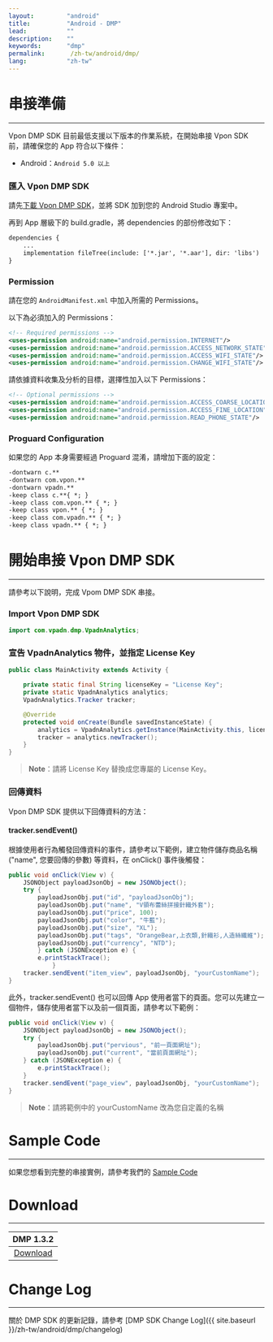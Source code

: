 ```yaml
---
layout:         "android"
title:          "Android - DMP"
lead:           ""
description:    ""
keywords:       "dmp"
permalink:       /zh-tw/android/dmp/
lang:           "zh-tw"
---
```


# 串接準備
---
Vpon DMP SDK 目前最低支援以下版本的作業系統，在開始串接 Vpon SDK 前，請確保您的 App 符合以下條件：

* Android：`Android 5.0 以上`

### 匯入 Vpon DMP SDK
請先[下載 Vpon DMP SDK][1]，並將 SDK 加到您的 Android Studio 專案中。

再到 App 層級下的 build.gradle，將 dependencies 的部份修改如下：

```xml
dependencies {
    ...
    implementation fileTree(include: ['*.jar', '*.aar'], dir: 'libs')
}
```

### Permission
請在您的 `AndroidManifest.xml` 中加入所需的 Permissions。

以下為必須加入的 Permissions：

```xml
<!-- Required permissions -->
<uses-permission android:name="android.permission.INTERNET"/>
<uses-permission android:name="android.permission.ACCESS_NETWORK_STATE"/>
<uses-permission android:name="android.permission.ACCESS_WIFI_STATE"/>
<uses-permission android:name="android.permission.CHANGE_WIFI_STATE"/>
```

請依據資料收集及分析的目標，選擇性加入以下 Permissions：

```xml
<!-- Optional permissions -->
<uses-permission android:name="android.permission.ACCESS_COARSE_LOCATION"/>
<uses-permission android:name="android.permission.ACCESS_FINE_LOCATION"/>
<uses-permission android:name="android.permission.READ_PHONE_STATE"/>
```

### Proguard Configuration
如果您的 App 本身需要經過 Proguard 混淆，請增加下面的設定：<br>

```xml
-dontwarn c.**
-dontwarn com.vpon.**
-dontwarn vpadn.**
-keep class c.**{ *; }
-keep class com.vpon.** { *; }
-keep class vpon.** { *; }
-keep class com.vpadn.** { *; }
-keep class vpadn.** { *; }
```

# 開始串接 Vpon DMP SDK
---
請參考以下說明，完成 Vpom DMP SDK 串接。

### Import Vpon DMP SDK

```java
import com.vpadn.dmp.VpadnAnalytics;
```

### 宣告 VpadnAnalytics 物件，並指定 License Key

```java
public class MainActivity extends Activity {

	private static final String licenseKey = "License Key";
	private static VpadnAnalytics analytics;
	VpadnAnalytics.Tracker tracker;

	@Override
	protected void onCreate(Bundle savedInstanceState) {
		analytics = VpadnAnalytics.getInstance(MainActivity.this, licenseKey);
		tracker = analytics.newTracker();
	}
}
```

> **Note**：請將 License Key 替換成您專屬的 License Key。


### 回傳資料
Vpon DMP SDK 提供以下回傳資料的方法：


#### tracker.sendEvent()
根據使用者行為觸發回傳資料的事件，請參考以下範例，建立物件儲存商品名稱 ("name", 您要回傳的參數) 等資料，在 onClick() 事件後觸發：

```java
public void onClick(View v) {
	JSONObject payloadJsonObj = new JSONObject();
	try {
		payloadJsonObj.put("id", "payloadJsonObj");
		payloadJsonObj.put("name", "V領布蕾絲拼接針織外套");
		payloadJsonObj.put("price", 100);
		payloadJsonObj.put("color", "牛藍");
		payloadJsonObj.put("size", "XL");
		payloadJsonObj.put("tags", "OrangeBear,上衣類,針織衫,人造絲纖維");
		payloadJsonObj.put("currency", "NTD");
		} catch (JSONException e) {
		e.printStackTrace();
	        }
	tracker.sendEvent("item_view", payloadJsonObj, "yourCustomName");
}
```

此外，tracker.sendEvent() 也可以回傳 App 使用者當下的頁面。您可以先建立一個物件，儲存使用者當下以及前一個頁面，請參考以下範例：

```java
public void onClick(View v) {
	JSONObject payloadJsonObj = new JSONObject();
	try {
		payloadJsonObj.put("pervious", "前一頁面網址");
		payloadJsonObj.put("current", "當前頁面網址");
	} catch (JSONException e) {
		e.printStackTrace();
	}
	tracker.sendEvent("page_view", payloadJsonObj, "yourCustomName");
}
```

> **Note**：請將範例中的 yourCustomName 改為您自定義的名稱

# Sample Code
---
如果您想看到完整的串接實例，請參考我們的 [Sample Code](https://github.com/vpon-sdk/Vpon-Android-Analytics)


# Download
---

|DMP 1.3.2|
|:-------:|
|[Download][1]|

# Change Log
---
關於 DMP SDK 的更新記錄，請參考 [DMP SDK Change Log]({{ site.baseurl }}/zh-tw/android/dmp/changelog)


[1]: {{site.dnldurl}}/vpon-analytics-sdk-obf32-80900202-2009081517-9d51286.aar